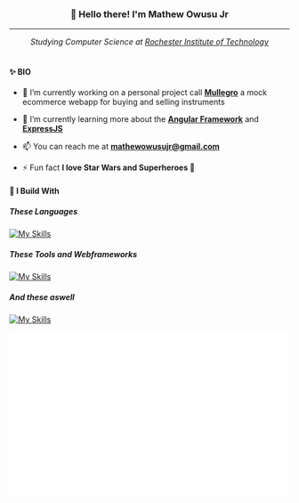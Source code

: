 <h3 align="center">👋 Hello there! I'm Mathew Owusu Jr</h3>


---

<p align="center"><em>Studying Computer Science at <a href="http://www.rit.edu">Rochester Institute of Technology</em></a>
<br>
<br>

#### ✨ BIO

- 🔭 I’m currently working on a personal project call **[Mullegro](https://github.com/mkowusujr/mullegro)** a mock ecommerce webapp for buying and selling instruments

- 🌱 I’m currently learning more about the [**Angular Framework**](https://angular.io/) and [**ExpressJS**](https://expressjs.com/)

- 📫 You can reach me at **mathewowusujr@gmail.com**

- ⚡ Fun fact **I love Star Wars and Superheroes 🥰**



####  🚧 I Build With
##### These Languages
[![My Skills](https://skillicons.dev/icons?i=python,java,c,js,ts,sqlite)](https://skillicons.dev)
##### These Tools and Webframeworks
[![My Skills](https://skillicons.dev/icons?i=html,css,scss,angular,flask,spring,nodejs,express,heroku)](https://skillicons.dev)
##### And these aswell
[![My Skills](https://skillicons.dev/icons?i=git,linux,gtk,vscode,vim)](https://skillicons.dev)

<a align="center" href="https://github.com/mkowusujr/github-stats-transparent">

![stats](https://raw.githubusercontent.com/mkowusujr/github-stats-transparent/output/generated/languages.svg)

</a>
